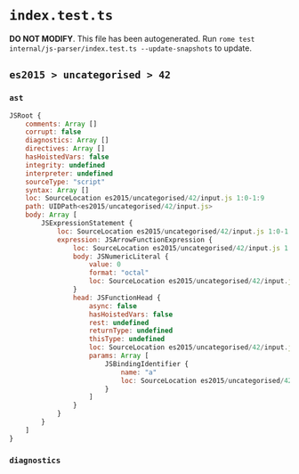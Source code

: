 # `index.test.ts`

**DO NOT MODIFY**. This file has been autogenerated. Run `rome test internal/js-parser/index.test.ts --update-snapshots` to update.

## `es2015 > uncategorised > 42`

### `ast`

```javascript
JSRoot {
	comments: Array []
	corrupt: false
	diagnostics: Array []
	directives: Array []
	hasHoistedVars: false
	integrity: undefined
	interpreter: undefined
	sourceType: "script"
	syntax: Array []
	loc: SourceLocation es2015/uncategorised/42/input.js 1:0-1:9
	path: UIDPath<es2015/uncategorised/42/input.js>
	body: Array [
		JSExpressionStatement {
			loc: SourceLocation es2015/uncategorised/42/input.js 1:0-1:9
			expression: JSArrowFunctionExpression {
				loc: SourceLocation es2015/uncategorised/42/input.js 1:0-1:9
				body: JSNumericLiteral {
					value: 0
					format: "octal"
					loc: SourceLocation es2015/uncategorised/42/input.js 1:7-1:9
				}
				head: JSFunctionHead {
					async: false
					hasHoistedVars: false
					rest: undefined
					returnType: undefined
					thisType: undefined
					loc: SourceLocation es2015/uncategorised/42/input.js 1:0-1:6
					params: Array [
						JSBindingIdentifier {
							name: "a"
							loc: SourceLocation es2015/uncategorised/42/input.js 1:1-1:2 (a)
						}
					]
				}
			}
		}
	]
}
```

### `diagnostics`

```

```
